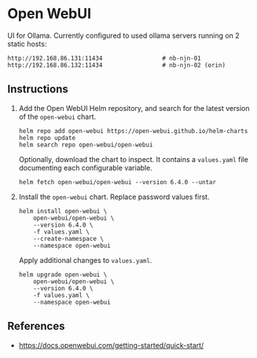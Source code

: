 # Open WebUI

UI for Ollama. Currently configured to used ollama servers running on 2 static hosts:
```
http://192.168.86.131:11434                 # nb-njn-01
http://192.168.86.132:11434                 # nb-njn-02 (orin)
```

## Instructions

1. Add the Open WebUI Helm repository, and search for the latest version of the `open-webui` chart.
    ```
    helm repo add open-webui https://open-webui.github.io/helm-charts
    helm repo update
    helm search repo open-webui/open-webui
    ```

    Optionally, download the chart to inspect. It contains a `values.yaml` file documenting each configurable variable.
    ```
    helm fetch open-webui/open-webui --version 6.4.0 --untar
    ```

2. Install the `open-webui` chart. Replace password values first.
    ```
    helm install open-webui \
        open-webui/open-webui \
        --version 6.4.0 \
        -f values.yaml \
        --create-namespace \
        --namespace open-webui
    ```

    Apply additional changes to `values.yaml`.
    ```
    helm upgrade open-webui \
        open-webui/open-webui \
        --version 6.4.0 \
        -f values.yaml \
        --namespace open-webui
    ```

## References

- https://docs.openwebui.com/getting-started/quick-start/
